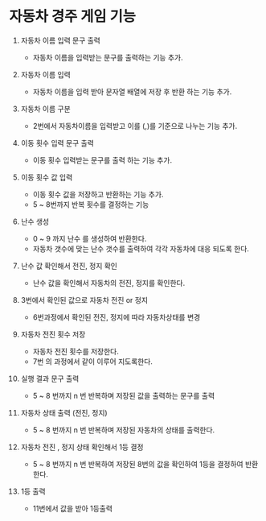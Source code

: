 자동차 경주 게임 기능
=====================

1. 자동차 이름 입력 문구 출력
    - 자동차 이름을 입력받는 문구를 출력하는 기능 추가.

2. 자동차 이름 입력
    - 자동차 이름을 입력 받아 문자열 배열에 저장 후 반환 하는 기능 추가.

3. 자동차 이름 구분
    - 2번에서 자동차이름을 입력받고 이를 (,)를 기준으로 나누는 기능 추가.

4. 이동 횟수 입력 문구 출력
    - 이동 횟수 입력받는 문구를 출력 하는 기능 추가.

5. 이동 횟수 값 입력
    - 이동 횟수 값을 저장하고 반환하는 기능 추가.
    - 5 ~ 8번까지 반복 횟수를 결정하는 기능

6. 난수 생성
    - 0 ~ 9 까지 난수 를 생성하여 반환한다.
    - 자동차 갯수에 맞는 난수 갯수를 출력하여 각각 자동차에 대응 되도록 한다.

7. 난수 값 확인해서 전진, 정지 확인
    - 난수 값을 확인해서 자동차의 전진, 정지를 확인한다.

8. 3번에서 확인된 값으로 자동차 전진 or 정지
    - 6번과정에서 확인된 전진, 정지에 따라 자동차상태를 변경

9. 자동차 전진 횟수 저장
    - 자동차 전진 횟수를 저장한다.
    - 7번 의 과정에서 같이 이루어 지도록한다.

10. 실행 결과 문구 출력
    - 5 ~ 8 번까지 n 번 반복하며 저장된 값을 출력하는 문구를 출력

11. 자동차 상태 출력 (전진, 정지)
    - 5 ~ 8 번까지 n 번 반복하며 저장된 자동차의 상태를 출력한다.

12. 자동차 전진 , 정지 상태 확인해서 1등 결정
    - 5 ~ 8 번까지 n 번 반복하여 저장된 8번의 값을 확인하여 1등을 결정하여 반환한다.

13. 1등 출력
    - 11번에서 값을 받아 1등출력